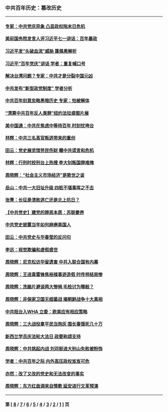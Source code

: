 ### 中共百年历史：篡改历史
---
#### [专家：中共党庆异象 凸显政权陷末日危机](../../pages/nf1176115/n13067084.md?09010430) 
#### [美前国务院发言人评习近平七一讲话：百年暴政](../../pages/nf1176115/n13066986.md?09010430) 
#### [习近平发“头破血流”威胁 蓬佩奥解析](../../pages/nf1176115/n13063604.md?09010430) 
#### [习近平“百年党庆”讲话 学者：重复喊口号](../../pages/nf1176115/n13061411.md?09010430) 
#### [解决台湾问题？专家：中共才是分裂中国元凶](../../pages/nf1176115/n13060811.md?09010430) 
#### [中共发布“新型政党制度” 学者分析](../../pages/nf1176115/n13056354.md?09010430) 
#### [中共百年刻意忽略黑暗历史 专家：怕被解体](../../pages/nf1176115/n13056056.md?09010430) 
#### [“清算中共百年反人类罪”纽约法拉盛图片展](../../pages/nf1176115/n13052220.md?09010430) 
#### [美中国通：中共在焦虑中等待百年 时刻忧垮台](../../pages/nf1176115/n13048820.md?09010430) 
#### [林辉：中共三名高官叛逃带来的重创](../../pages/nf1176115/n13035206.md?09010430) 
#### [田云：党史展览馆劳民伤财 曝中共谎言和危机](../../pages/nf1176115/n13033900.md?09010430) 
#### [林辉：行刑时绞刑台上热搜 李大钊叛国罪难掩](../../pages/nf1176115/n13031965.md?09010430) 
#### [周晓辉：“社会主义市场经济”是欺世之谈](../../pages/nf1176115/n13024090.md?09010430) 
#### [岳山：中共一大旧址升级 四桩不堪事挥之不去](../../pages/nf1176115/n13021697.md?09010430) 
#### [张菁：长征是溃败逃亡还是北上抗日？](../../pages/nf1176115/n13020585.md?09010430) 
#### [【中共党史】建党的罪恶本质：苏联豢养](../../pages/nf1176115/n13011888.md?09010430) 
#### [中共党史披露当年如何麻痹美国人](../../pages/nf1176115/n12966400.md?09010430) 
#### [田云：中共党史与华春莹的反问句](../../pages/nf1176115/n12765178.md?09010430) 
#### [李远：视觉欺骗和虚假盛世](../../pages/nf1176115/n12993376.md?09010430) 
#### [周晓辉：尼克松访华留遗害 中共入联合国有内幕](../../pages/nf1176115/n12991422.md?09010430) 
#### [周晓辉：王进喜雷锋焦裕禄事迹造假 时传祥结局惨](../../pages/nf1176115/n12985497.md?09010430) 
#### [周晓辉：洗脑片避谈两大惨祸 毛检讨为哪般？](../../pages/nf1176115/n12971285.md?09010430) 
#### [周晓辉：非保家卫国无细菌战 揭朝鲜战争十大真相](../../pages/nf1176115/n12954161.md?09010430) 
#### [中共阻台入WHA 立委：欧美应有相应策略](../../pages/nf1176115/n12939343.md?09010430) 
#### [周晓辉：三大战役拿平民当炮灰 围长春饿死几十万](../../pages/nf1176115/n12934921.md?09010430) 
#### [新西兰学员庆法轮大法日 政要称颂支持](../../pages/nf1176115/n12932715.md?09010430) 
#### [周晓辉：中共挑起内战 刘邓挺进大别山失败被粉饰](../../pages/nf1176115/n12929004.md?09010430) 
#### [学者：中共百年之际 内外高压政权岌岌可危](../../pages/nf1176115/n12925426.md?09010430) 
#### [亦然：改了又改的党史和无法改变的事实](../../pages/nf1176115/n12919443.md?09010430) 
#### [周晓辉：东方红曲调来自情歌 延安进行文革预演](../../pages/nf1176115/n12914429.md?09010430) 

---
#### 第 [ [8](./8.md?09010430) / [7](./7.md?09010430) / [6](./6.md?09010430) / [5](./5.md?09010430) / [4](./4.md?09010430) / [3](./3.md?09010430) / [2](./2.md?09010430) / [1](./1.md?09010430) ] 页
